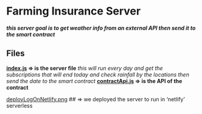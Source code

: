 # Farming Insurance Server
***this server goal is to get weather info from an external API then send it to the smart contract***

## Files
**[index.js](https://github.com/AbdQaddora/farming-insurance-server/blob/main/index.js "index.js") => is the server file** *this will run every day and get the subscriptions that will end today and check rainfall by the locations then send the date to the smart contract*
**[contractApi.js](https://github.com/AbdQaddora/farming-insurance-server/blob/main/contractApi.js "contractApi.js") => is the API of the contract**

[deployLogOnNetlify.png](https://github.com/AbdQaddora/farming-insurance-server/blob/main/deployLogOnNetlify.png "deployLogOnNetlify.png") ##  => we deployed the server to run in ‘netlify’ serverless
